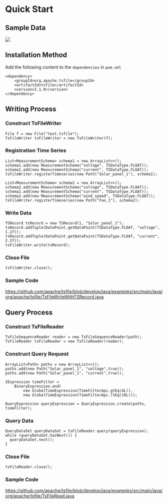 <!--

    Licensed to the Apache Software Foundation (ASF) under one
    or more contributor license agreements.  See the NOTICE file
    distributed with this work for additional information
    regarding copyright ownership.  The ASF licenses this file
    to you under the Apache License, Version 2.0 (the
    "License"); you may not use this file except in compliance
    with the License.  You may obtain a copy of the License at
    
        http://www.apache.org/licenses/LICENSE-2.0
    
    Unless required by applicable law or agreed to in writing,
    software distributed under the License is distributed on an
    "AS IS" BASIS, WITHOUT WARRANTIES OR CONDITIONS OF ANY
    KIND, either express or implied.  See the License for the
    specific language governing permissions and limitations
    under the License.

-->
# Quick Start

## Sample Data

![](https://alioss.timecho.com/docs/img/2024050517481.png)

## Installation Method

Add the following content to the `dependencies` in `pom.xml`

```shell
<dependency>
    <groupId>org.apache.tsfile</groupId>
    <artifactId>tsfile</artifactId>
    <version>2.1.0</version>
</dependency>
```

## Writing Process

### Construct TsFileWriter

```shell
File f = new File("test.tsfile");
TsFileWriter tsFileWriter = new TsFileWriter(f);
```

### Registration Time Series

```shell
List<MeasurementSchema> schema1 = new ArrayList<>();
schema1.add(new MeasurementSchema("voltage", TSDataType.FLOAT));
schema1.add(new MeasurementSchema("current", TSDataType.FLOAT));
tsFileWriter.registerTimeseries(new Path("Solar_panel_1"), schema1);

List<MeasurementSchema> schema2 = new ArrayList<>();
schema2.add(new MeasurementSchema("voltage", TSDataType.FLOAT));
schema2.add(new MeasurementSchema("current", TSDataType.FLOAT));
schema2.add(new MeasurementSchema("wind_speed", TSDataType.FLOAT));
tsFileWriter.registerTimeseries(new Path("Fan_1"), schema2);
```

### Write Data

```shell
TSRecord tsRecord = new TSRecord(1, "Solar_panel_1");
tsRecord.addTuple(DataPoint.getDataPoint(TSDataType.FLOAT, "voltage", 1.1f));
tsRecord.addTuple(DataPoint.getDataPoint(TSDataType.FLOAT, "current", 2.2f));
tsFileWriter.write(tsRecord);
```

### Close File

```shell
tsFileWriter.close();
```

### Sample Code

<https://github.com/apache/tsfile/blob/develop/java/examples/src/main/java/org/apache/tsfile/TsFileWriteWithTSRecord.java>

## Query Process

### Construct TsFileReader

```shell
TsFileSequenceReader reader = new TsFileSequenceReader(path);
TsFileReader tsFileReader = new TsFileReader(reader);
```

### Construct Query Request

```shell
ArrayList<Path> paths = new ArrayList<>();
paths.add(new Path("Solar_panel_1", "voltage",true));
paths.add(new Path("Solar_panel_1", "current",true));

IExpression timeFilter =
    BinaryExpression.and(
        new GlobalTimeExpression(TimeFilterApi.gtEq(4L)),
        new GlobalTimeExpression(TimeFilterApi.ltEq(10L)));

QueryExpression queryExpression = QueryExpression.create(paths, timeFilter);
```

### Query Data

```shell
QueryDataSet queryDataSet = tsFileReader.query(queryExpression);
while (queryDataSet.hasNext()) {
  queryDataSet.next();
}
```

### Close File

```shell
tsFileReader.close();
```

### Sample Code

<https://github.com/apache/tsfile/blob/develop/java/examples/src/main/java/org/apache/tsfile/TsFileRead.java>


